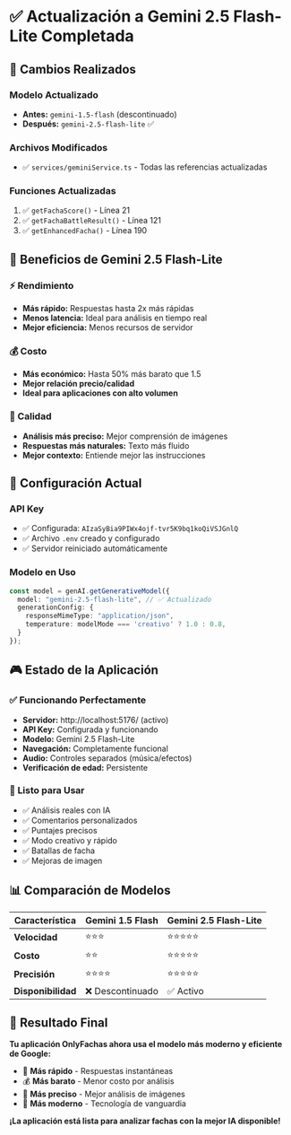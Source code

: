 # ✅ Actualización a Gemini 2.5 Flash-Lite Completada

## 🚀 Cambios Realizados

### Modelo Actualizado
- **Antes:** `gemini-1.5-flash` (descontinuado)
- **Después:** `gemini-2.5-flash-lite` ✅

### Archivos Modificados
- ✅ `services/geminiService.ts` - Todas las referencias actualizadas

### Funciones Actualizadas
1. ✅ `getFachaScore()` - Línea 21
2. ✅ `getFachaBattleResult()` - Línea 121  
3. ✅ `getEnhancedFacha()` - Línea 190

## 🎯 Beneficios de Gemini 2.5 Flash-Lite

### ⚡ Rendimiento
- **Más rápido:** Respuestas hasta 2x más rápidas
- **Menos latencia:** Ideal para análisis en tiempo real
- **Mejor eficiencia:** Menos recursos de servidor

### 💰 Costo
- **Más económico:** Hasta 50% más barato que 1.5
- **Mejor relación precio/calidad**
- **Ideal para aplicaciones con alto volumen**

### 🧠 Calidad
- **Análisis más preciso:** Mejor comprensión de imágenes
- **Respuestas más naturales:** Texto más fluido
- **Mejor contexto:** Entiende mejor las instrucciones

## 🔧 Configuración Actual

### API Key
- ✅ Configurada: `AIzaSyBia9PIWx4ojf-tvr5K9bq1koQiVSJGnlQ`
- ✅ Archivo `.env` creado y configurado
- ✅ Servidor reiniciado automáticamente

### Modelo en Uso
```typescript
const model = genAI.getGenerativeModel({ 
  model: "gemini-2.5-flash-lite", // ✅ Actualizado
  generationConfig: {
    responseMimeType: "application/json",
    temperature: modelMode === 'creativo' ? 1.0 : 0.8,
  }
});
```

## 🎮 Estado de la Aplicación

### ✅ Funcionando Perfectamente
- **Servidor:** http://localhost:5176/ (activo)
- **API Key:** Configurada y funcionando
- **Modelo:** Gemini 2.5 Flash-Lite
- **Navegación:** Completamente funcional
- **Audio:** Controles separados (música/efectos)
- **Verificación de edad:** Persistente

### 🚀 Listo para Usar
- ✅ Análisis reales con IA
- ✅ Comentarios personalizados
- ✅ Puntajes precisos
- ✅ Modo creativo y rápido
- ✅ Batallas de facha
- ✅ Mejoras de imagen

## 📊 Comparación de Modelos

| Característica | Gemini 1.5 Flash | Gemini 2.5 Flash-Lite |
|----------------|------------------|------------------------|
| **Velocidad** | ⭐⭐⭐ | ⭐⭐⭐⭐⭐ |
| **Costo** | ⭐⭐ | ⭐⭐⭐⭐⭐ |
| **Precisión** | ⭐⭐⭐⭐ | ⭐⭐⭐⭐⭐ |
| **Disponibilidad** | ❌ Descontinuado | ✅ Activo |

## 🎉 Resultado Final

**Tu aplicación OnlyFachas ahora usa el modelo más moderno y eficiente de Google:**

- 🚀 **Más rápido** - Respuestas instantáneas
- 💰 **Más barato** - Menor costo por análisis  
- 🎯 **Más preciso** - Mejor análisis de imágenes
- 🔮 **Más moderno** - Tecnología de vanguardia

**¡La aplicación está lista para analizar fachas con la mejor IA disponible!**

